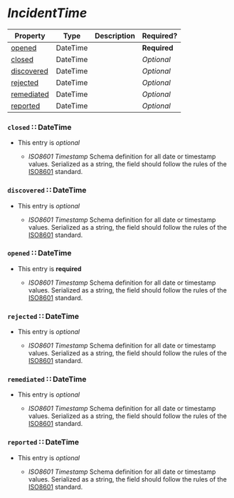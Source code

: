 <a id="map54"></a>
# *IncidentTime*

| Property | Type | Description | Required? |
| -------- | ---- | ----------- | --------- |
|[opened](#opened-datetime)|DateTime| |**Required**|
|[closed](#closed-datetime)|DateTime| |_Optional_|
|[discovered](#discovered-datetime)|DateTime| |_Optional_|
|[rejected](#rejected-datetime)|DateTime| |_Optional_|
|[remediated](#remediated-datetime)|DateTime| |_Optional_|
|[reported](#reported-datetime)|DateTime| |_Optional_|


<a id="closed-datetime"></a>
### `closed` ∷ DateTime

* This entry is _optional_


  * *ISO8601 Timestamp* Schema definition for all date or timestamp values.  Serialized as a string, the field should follow the rules of the [ISO8601](https://en.wikipedia.org/wiki/ISO_8601) standard.

<a id="discovered-datetime"></a>
### `discovered` ∷ DateTime

* This entry is _optional_


  * *ISO8601 Timestamp* Schema definition for all date or timestamp values.  Serialized as a string, the field should follow the rules of the [ISO8601](https://en.wikipedia.org/wiki/ISO_8601) standard.

<a id="opened-datetime"></a>
### `opened` ∷ DateTime

* This entry is **required**


  * *ISO8601 Timestamp* Schema definition for all date or timestamp values.  Serialized as a string, the field should follow the rules of the [ISO8601](https://en.wikipedia.org/wiki/ISO_8601) standard.

<a id="rejected-datetime"></a>
### `rejected` ∷ DateTime

* This entry is _optional_


  * *ISO8601 Timestamp* Schema definition for all date or timestamp values.  Serialized as a string, the field should follow the rules of the [ISO8601](https://en.wikipedia.org/wiki/ISO_8601) standard.

<a id="remediated-datetime"></a>
### `remediated` ∷ DateTime

* This entry is _optional_


  * *ISO8601 Timestamp* Schema definition for all date or timestamp values.  Serialized as a string, the field should follow the rules of the [ISO8601](https://en.wikipedia.org/wiki/ISO_8601) standard.

<a id="reported-datetime"></a>
### `reported` ∷ DateTime

* This entry is _optional_


  * *ISO8601 Timestamp* Schema definition for all date or timestamp values.  Serialized as a string, the field should follow the rules of the [ISO8601](https://en.wikipedia.org/wiki/ISO_8601) standard.
